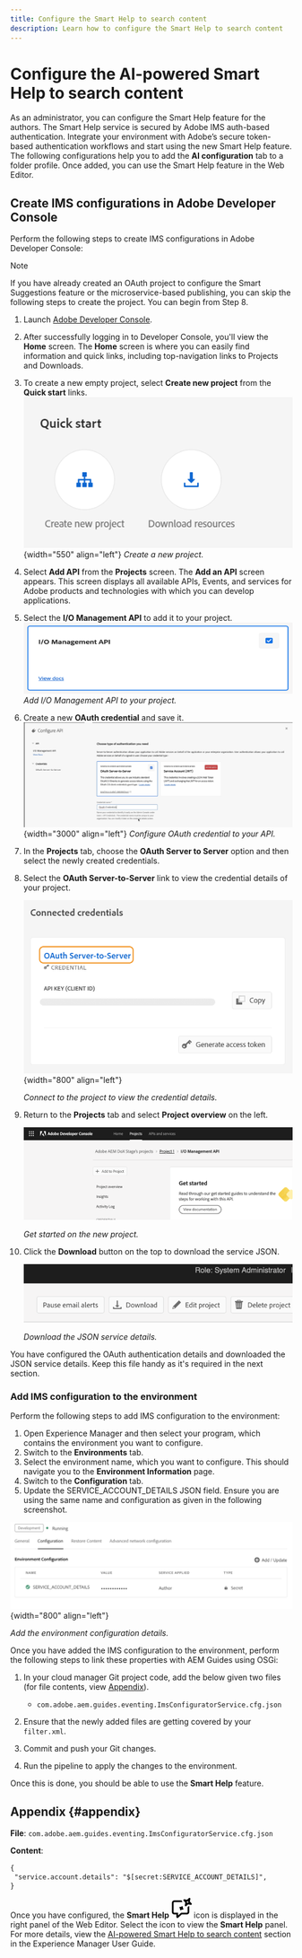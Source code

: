 ```yaml
---
title: Configure the Smart Help to search content
description: Learn how to configure the Smart Help to search content
---
```


# Configure the AI-powered Smart Help to search content

As an administrator, you can configure the Smart Help feature for the authors. The Smart Help service is secured by Adobe IMS auth-based authentication. Integrate your environment with Adobe’s secure token-based authentication workflows and start using the new Smart Help feature. The following configurations help you to add the **AI configuration** tab to a folder profile. Once added, you can use the Smart Help feature in the Web Editor.

## Create IMS configurations in Adobe Developer Console

Perform the following steps to create IMS configurations in Adobe Developer Console:

  >[!NOTE]
  >
  >If you have already created an OAuth project to configure the Smart Suggestions feature or the microservice-based publishing, you can skip the following steps to create the project. You can begin from Step 8.

1. Launch [Adobe Developer Console](https://developer.adobe.com/console). 
1. After successfully logging in to Developer Console, you'll view the **Home** screen. The **Home** screen is where you can easily find information and quick links, including top-navigation links to Projects and Downloads.
1. To create a new empty project, select **Create new project** from the **Quick start** links.
![Quick start links](assets/conf-ss-quick-start.png) {width="550" align="left"}
*Create a new project.*

1. Select **Add API** from the **Projects** screen.  The **Add an API** screen appears. This screen displays all available APIs, Events, and services for Adobe products and technologies with which you can develop applications.

1. Select the **I/O Management API** to add it to your project.
![IO Management API](assets/confi-ss-io-management.png)
*Add I/O Management API to your project.*

1. Create a new **OAuth credential** and save it.
![OAuth credential tile in configure API](assets/conf-ss-OAuth-credential.png) {width="3000" align="left"}
*Configure OAuth credential to your API.*

1. In the  **Projects** tab, choose the **OAuth Server to Server** option and then select the newly created credentials.

1. Select the **OAuth Server-to-Server** link to view the credential details of your project.  

    ![connected credentials](assets/conf-ss-connected-credentials.png) {width="800" align="left"}

    *Connect to the project to view the credential details.*

1. Return to the **Projects** tab and select **Project overview** on the left. 

    <img src="assets/project-overview.png" alt="project overview" width=500> 
    
    *Get started on the new project.*

1. Click the **Download** button on the top to download the service JSON.

    <img src="assets/download-json.png" alt="download json" width=500> 

    *Download the JSON service details.*

You have configured the OAuth authentication details and downloaded the JSON service details. Keep this file handy as it's required in the next section.

### Add IMS configuration to the environment

Perform the following steps to add IMS configuration to the environment:

1. Open Experience Manager and then select your program,  which contains the environment  you want to configure.
1. Switch to the **Environments** tab.
1. Select the environment name, which you want to configure. This should navigate you to the **Environment Information** page.
1. Switch to the **Configuration** tab.
1. Update the SERVICE_ACCOUNT_DETAILS JSON field. Ensure you are using the same name and configuration as given in the following screenshot.

  ![ims service account configuration](assets/ims-service-account-config.png){width="800" align="left"}
 

*Add the environment configuration details.*




Once you have added the IMS configuration to the environment, perform the following steps to link these properties with AEM Guides using OSGi: 

1. In your cloud manager Git project code, add the below given two files (for file contents, view [Appendix](#appendix)).

    * `com.adobe.aem.guides.eventing.ImsConfiguratorService.cfg.json`
   
1. Ensure that the newly added files are getting covered by your `filter.xml`.
1. Commit and push your Git changes.
1. Run the pipeline to apply the changes to the environment.

Once this is done, you should be able to use the **Smart Help** feature.



## Appendix {#appendix}

**File**: 
`com.adobe.aem.guides.eventing.ImsConfiguratorService.cfg.json`

**Content**:

```
{
 "service.account.details": "$[secret:SERVICE_ACCOUNT_DETAILS]",
}

```


Once you have configured, the **Smart Help** ![Smart Help](assets/smart-help-icon.svg) icon is displayed in the right panel of the Web Editor. Select the icon to view the **Smart Help** panel. 
For more details, view the [AI-powered Smart Help to search content](../user-guide/ai-based-smart-help.md) section in the Experience Manager User Guide.
